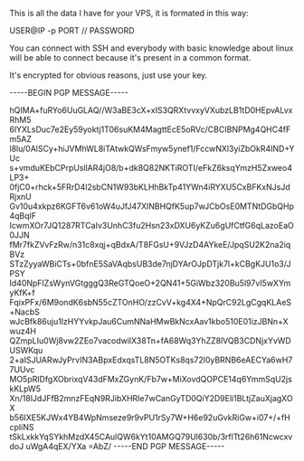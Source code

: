 This is all the data I have for your VPS, it is formated in this way:

USER@IP -p PORT  //  PASSWORD

You can connect with SSH and everybody with basic knowledge about linux
will be able to connect because it's present in a common format.

It's encrypted for obvious reasons, just use your key.


-----BEGIN PGP MESSAGE-----

hQIMA+fuRYo6UuGLAQ//W3aBE3cX+xIS3QRXtvvxyVXubzLB1tD0HEpvALvxRhM5
6lYXLsDuc7e2Ey59yoktj1T06suKM4MagttEcE5oRVc/CBCIBNPMg4QHC4fFm5AZ
l8lu/0AlSCy+hiJVMhWL8iTAtwkQWsFmyw5ynef1/FccwNXl3yiZbOkR4IND+YUc
s+vmduKEbCPrpUsllAR4jO8/b+dk8Q82NKTiROTI/eFkZ6ksqYmzH5Zxweo4LP3+
0fjC0+rhck+5FRrD4l2sbCN1W93bKLHhBkTp41YWn4iRYXU5CxBFKxNJsJdRjxnU
Gv10u4xkpz6KGFT6v61oW4uJfJ47XlNBHQfK5up7wJCbOsE0MTNtDGbQHp4qBqlF
IcwmXOr7JQ1287RTCaIv3UnhC3fu2Hsn23xDXU6yKZu6gUfCtfG6qLazoEaO0JJN
fMr7fkZVvFzRw/n31c8xqj+qBdxA/T8FGsU+9VJzD4AYkeE/JpqSU2K2na2iqBVz
STzZyyaWBiCTs+0bfnE5SaVAqbsUB3de7njDYArOJpDTjk7l+kCBgKJU1o3/JPSY
Id40NpFIZsWynVGtgggQ3ReGTQoeO+2QN41+5GiWbz320Bu5l97vI5wXYmyKfK+f
FqixPFx/6M9ondK6sbN55cZTOnHO/zzCvV+kg4X4+NpQrC92LgCgqKLAeS+NacbS
wJcBfk86uju1lzHYYvkpJau6CumNNaHMwBkNcxAav1kbo510E01izJBNn+Xwuz4H
QZmpLIu0Wj8vw2ZEo7vacodwilX38Tn+fA68Wq3YhZZ8lVQB3CDNjxYvWDUSWKqu
2+aISJUARwJyPrvIN3ABpxEdxqsTL8N5OTKs8qs72l0yBRNB6eAECYa6wH77UUvc
MO5pRIDfgXObrixqV43dFMxZGynK/Fb7w+MiXovdQOPCE14q6YmmSqU2jskKLpW5
Xn/18lJdJFfB2mnzFEqN9RJibXHRIe7wCanGyTD0QiY2D9Eli1BLtjZauXjagXOX
b56IXE5KJWx4YB4WpNmseze9r9vPU1rSy7W+H6e92uGvkRiGw+i07+/+fHcpIiNS
tSkLxkkYqSYkhMzdX45CAulQW6kYt10AMGQ79Ul630b/3rflTt26h61NcwcxvdoJ
uWgA4qEX/YXa
=AbZ/
-----END PGP MESSAGE-----
